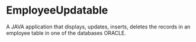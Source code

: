 # EmployeeUpdatable
A JAVA application that displays, updates, inserts, deletes the records in an employee table in one of the databases ORACLE.
